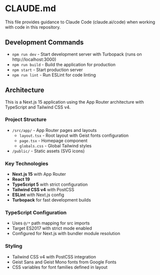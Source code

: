 # CLAUDE.md

This file provides guidance to Claude Code (claude.ai/code) when working with code in this repository.

## Development Commands

- `npm run dev` - Start development server with Turbopack (runs on http://localhost:3000)
- `npm run build` - Build the application for production
- `npm start` - Start production server
- `npm run lint` - Run ESLint for code linting

## Architecture

This is a Next.js 15 application using the App Router architecture with TypeScript and Tailwind CSS v4.

### Project Structure
- `/src/app/` - App Router pages and layouts
  - `layout.tsx` - Root layout with Geist fonts configuration
  - `page.tsx` - Homepage component
  - `globals.css` - Global Tailwind styles
- `/public/` - Static assets (SVG icons)

### Key Technologies
- **Next.js 15** with App Router
- **React 19** 
- **TypeScript 5** with strict configuration
- **Tailwind CSS v4** with PostCSS
- **ESLint** with Next.js config
- **Turbopack** for fast development builds

### TypeScript Configuration
- Uses `@/*` path mapping for src imports
- Target ES2017 with strict mode enabled
- Configured for Next.js with bundler module resolution

### Styling
- Tailwind CSS v4 with PostCSS integration
- Geist Sans and Geist Mono fonts from Google Fonts
- CSS variables for font families defined in layout